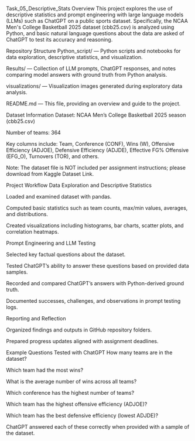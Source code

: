 Task_05_Descriptive_Stats
Overview
This project explores the use of descriptive statistics and prompt engineering with large language models (LLMs) such as ChatGPT on a public sports dataset. Specifically, the NCAA Men's College Basketball 2025 dataset (cbb25.csv) is analyzed using Python, and basic natural language questions about the data are asked of ChatGPT to test its accuracy and reasoning.

Repository Structure
Python_script/ — Python scripts and notebooks for data exploration, descriptive statistics, and visualization.

Results/ — Collection of LLM prompts, ChatGPT responses, and notes comparing model answers with ground truth from Python analysis.

visualizations/ — Visualization images generated during exploratory data analysis.

README.md — This file, providing an overview and guide to the project.

Dataset Information
Dataset: NCAA Men’s College Basketball 2025 season (cbb25.csv)

Number of teams: 364

Key columns include: Team, Conference (CONF), Wins (W), Offensive Efficiency (ADJOE), Defensive Efficiency (ADJDE), Effective FG% Offensive (EFG_O), Turnovers (TOR), and others.

Note: The dataset file is NOT included per assignment instructions; please download from Kaggle Dataset Link.

Project Workflow
Data Exploration and Descriptive Statistics

Loaded and examined dataset with pandas.

Computed basic statistics such as team counts, max/min values, averages, and distributions.

Created visualizations including histograms, bar charts, scatter plots, and correlation heatmaps.

Prompt Engineering and LLM Testing

Selected key factual questions about the dataset.

Tested ChatGPT’s ability to answer these questions based on provided data samples.

Recorded and compared ChatGPT’s answers with Python-derived ground truth.

Documented successes, challenges, and observations in prompt testing logs.

Reporting and Reflection

Organized findings and outputs in GitHub repository folders.

Prepared progress updates aligned with assignment deadlines.

Example Questions Tested with ChatGPT
How many teams are in the dataset?

Which team had the most wins?

What is the average number of wins across all teams?

Which conference has the highest number of teams?

Which team has the highest offensive efficiency (ADJOE)?

Which team has the best defensive efficiency (lowest ADJDE)?

ChatGPT answered each of these correctly when provided with a sample of the dataset.

